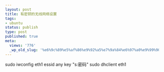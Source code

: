 ```yaml
---
layout: post
title: 有密钥的无线网络设置
tags:
- ubuntu
status: publish
type: post
published: true
meta:
  views: '776'
  _wp_old_slug: '%e6%9c%89%e5%af%86%e9%92%a5%e7%9a%84%e6%97%a0%e9%99%90%e7%bd%91%e7%bb%9c%e8%ae%be%e7%bd%ae'
---
```

<span><span>sudo iwconfig eth1 essid any key "s:密码"</span></span>
sudo dhclient eth1
